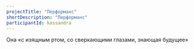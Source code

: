 ```yaml
---
projectTitle: "Перформанс"
shortDescription: "Перформанс"
participantId: kassandra
---
```


Она «с изящным ртом, со сверкающими глазами, знающая будущее»
